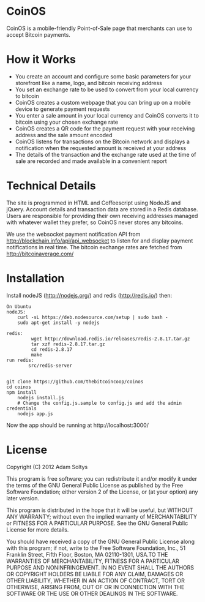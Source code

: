 # CoinOS

CoinOS is a mobile-friendly Point-of-Sale page that merchants can use to accept Bitcoin payments.

# How it Works

* You create an account and configure some basic parameters for your storefront like a name, logo, and bitcoin receiving address
* You set an exchange rate to be used to convert from your local currency to bitcoin
* CoinOS creates a custom webpage that you can bring up on a mobile device to generate payment requests
* You enter a sale amount in your local currency and CoinOS converts it to bitcoin using your chosen exchange rate
* CoinOS creates a QR code for the payment request with your receiving address and the sale amount encoded
* CoinOS listens for transactions on the Bitcoin network and displays a notification when the requested amount is received at your address
* The details of the transaction and the exchange rate used at the time of sale are recorded and made available in a convenient report

# Technical Details

The site is programmed in HTML and Coffeescript using NodeJS and jQuery. Account details and transaction data are stored in a Redis database.  Users are responsible for providing their own receiving addresses managed with whatever wallet they prefer, so CoinOS never stores any bitcoins.

We use the websocket payment notification API from http://blockchain.info/api/api_websocket to listen for and display payment notifications in real time. The bitcoin exchange rates are fetched from http://bitcoinaverage.com/

# Installation

Install nodeJS (http://nodejs.org/) and redis (http://redis.io/) then:

	On Ubuntu
	nodeJS:
		curl -sL https://deb.nodesource.com/setup | sudo bash -
		sudo apt-get install -y nodejs
	
	redis:
			 wget http://download.redis.io/releases/redis-2.8.17.tar.gz
			 tar xzf redis-2.8.17.tar.gz
			 cd redis-2.8.17
			 make
	run redis:
			src/redis-server


    git clone https://github.com/thebitcoincoop/coinos
    cd coinos
    npm install  
		nodejs install.js
		# Change the config.js.sample to config.js and add the admin credentials
		nodejs app.js

Now the app should be running at http://localhost:3000/

# License

Copyright (C) 2012 Adam Soltys

This program is free software; you can redistribute it and/or
modify it under the terms of the GNU General Public License
as published by the Free Software Foundation; either version 2
of the License, or (at your option) any later version.

This program is distributed in the hope that it will be useful,
but WITHOUT ANY WARRANTY; without even the implied warranty of
MERCHANTABILITY or FITNESS FOR A PARTICULAR PURPOSE.  See the
GNU General Public License for more details.

You should have received a copy of the GNU General Public License
along with this program; if not, write to the Free Software
Foundation, Inc., 51 Franklin Street, Fifth Floor, Boston, MA  02110-1301, USA.TO THE WARRANTIES OF MERCHANTABILITY, FITNESS FOR A PARTICULAR PURPOSE AND NONINFRINGEMENT. IN NO EVENT SHALL THE AUTHORS OR COPYRIGHT HOLDERS BE LIABLE FOR ANY CLAIM, DAMAGES OR OTHER LIABILITY, WHETHER IN AN ACTION OF CONTRACT, TORT OR OTHERWISE, ARISING FROM, OUT OF OR IN CONNECTION WITH THE SOFTWARE OR THE USE OR OTHER DEALINGS IN THE SOFTWARE.
